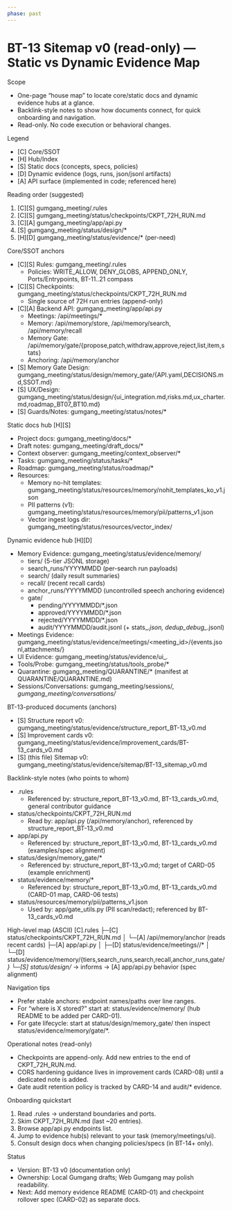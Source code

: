 ```yaml
---
phase: past
---
```


# BT-13 Sitemap v0 (read-only) — Static vs Dynamic Evidence Map

Scope
- One-page “house map” to locate core/static docs and dynamic evidence hubs at a glance.
- Backlink-style notes to show how documents connect, for quick onboarding and navigation.
- Read-only. No code execution or behavioral changes.

Legend
- [C] Core/SSOT
- [H] Hub/Index
- [S] Static docs (concepts, specs, policies)
- [D] Dynamic evidence (logs, runs, json/jsonl artifacts)
- [A] API surface (implemented in code; referenced here)

Reading order (suggested)
1) [C][S] gumgang_meeting/.rules
2) [C][S] gumgang_meeting/status/checkpoints/CKPT_72H_RUN.md
3) [C][A] gumgang_meeting/app/api.py
4) [S]    gumgang_meeting/status/design/*
5) [H][D] gumgang_meeting/status/evidence/* (per-need)

Core/SSOT anchors
- [C][S] Rules: gumgang_meeting/.rules
  - Policies: WRITE_ALLOW, DENY_GLOBS, APPEND_ONLY, Ports/Entrypoints, BT-11..21 compass
- [C][S] Checkpoints: gumgang_meeting/status/checkpoints/CKPT_72H_RUN.md
  - Single source of 72H run entries (append-only)
- [C][A] Backend API: gumgang_meeting/app/api.py
  - Meetings: /api/meetings/*
  - Memory: /api/memory/store, /api/memory/search, /api/memory/recall
  - Memory Gate: /api/memory/gate/{propose,patch,withdraw,approve,reject,list,item,stats}
  - Anchoring: /api/memory/anchor
- [S] Memory Gate Design: gumgang_meeting/status/design/memory_gate/{API.yaml,DECISIONS.md,SSOT.md}
- [S] UX/Design: gumgang_meeting/status/design/{ui_integration.md,risks.md,ux_charter.md,roadmap_BT07_BT10.md}
- [S] Guards/Notes: gumgang_meeting/status/notes/*

Static docs hub [H][S]
- Project docs: gumgang_meeting/docs/*
- Draft notes: gumgang_meeting/draft_docs/*
- Context observer: gumgang_meeting/context_observer/*
- Tasks: gumgang_meeting/status/tasks/*
- Roadmap: gumgang_meeting/status/roadmap/*
- Resources:
  - Memory no-hit templates: gumgang_meeting/status/resources/memory/nohit_templates_ko_v1.json
  - PII patterns (v1): gumgang_meeting/status/resources/memory/pii/patterns_v1.json
  - Vector ingest logs dir: gumgang_meeting/status/resources/vector_index/

Dynamic evidence hub [H][D]
- Memory Evidence: gumgang_meeting/status/evidence/memory/
  - tiers/               (5-tier JSONL storage)
  - search_runs/YYYYMMDD (per-search run payloads)
  - search/              (daily result summaries)
  - recall/              (recent recall cards)
  - anchor_runs/YYYYMMDD (uncontrolled speech anchoring evidence)
  - gate/
    - pending/YYYYMMDD/*.json
    - approved/YYYYMMDD/*.json
    - rejected/YYYYMMDD/*.json
    - audit/YYYYMMDD/audit.jsonl (+ stats_*.json, dedup_debug_*.jsonl)
- Meetings Evidence: gumgang_meeting/status/evidence/meetings/<meeting_id>/{events.jsonl,attachments/}
- UI Evidence: gumgang_meeting/status/evidence/ui_*.*
- Tools/Probe: gumgang_meeting/status/tools_probe/*
- Quarantine: gumgang_meeting/QUARANTINE/* (manifest at QUARANTINE/QUARANTINE.md)
- Sessions/Conversations: gumgang_meeting/sessions/*, gumgang_meeting/conversations/*

BT-13-produced documents (anchors)
- [S] Structure report v0: gumgang_meeting/status/evidence/structure_report_BT-13_v0.md
- [S] Improvement cards v0: gumgang_meeting/status/evidence/improvement_cards/BT-13_cards_v0.md
- [S] (this file) Sitemap v0: gumgang_meeting/status/evidence/sitemap/BT-13_sitemap_v0.md

Backlink-style notes (who points to whom)
- .rules
  - Referenced by: structure_report_BT-13_v0.md, BT-13_cards_v0.md, general contributor guidance
- status/checkpoints/CKPT_72H_RUN.md
  - Read by: app/api.py (/api/memory/anchor), referenced by structure_report_BT-13_v0.md
- app/api.py
  - Referenced by: structure_report_BT-13_v0.md, BT-13_cards_v0.md (examples/spec alignment)
- status/design/memory_gate/*
  - Referenced by: structure_report_BT-13_v0.md; target of CARD-05 (example enrichment)
- status/evidence/memory/*
  - Referenced by: structure_report_BT-13_v0.md, BT-13_cards_v0.md (CARD-01 map, CARD-06 tests)
- status/resources/memory/pii/patterns_v1.json
  - Used by: app/gate_utils.py (PII scan/redact); referenced by BT-13_cards_v0.md

High-level map (ASCII)
[C].rules
 ├─[C] status/checkpoints/CKPT_72H_RUN.md
 │   └─[A] /api/memory/anchor (reads recent cards)
 ├─[A] app/api.py
 │   ├─[D] status/evidence/meetings/<id>/*
 │   └─[D] status/evidence/memory/{tiers,search_runs,search,recall,anchor_runs,gate/*}
 └─[S] status/design/* → informs → [A] app/api.py behavior (spec alignment)

Navigation tips
- Prefer stable anchors: endpoint names/paths over line ranges.
- For “where is X stored?” start at: status/evidence/memory/ (hub README to be added per CARD-01).
- For gate lifecycle: start at status/design/memory_gate/ then inspect status/evidence/memory/gate/*.

Operational notes (read-only)
- Checkpoints are append-only. Add new entries to the end of CKPT_72H_RUN.md.
- CORS hardening guidance lives in improvement cards (CARD-08) until a dedicated note is added.
- Gate audit retention policy is tracked by CARD-14 and audit/* evidence.

Onboarding quickstart
1) Read .rules → understand boundaries and ports.
2) Skim CKPT_72H_RUN.md (last ~20 entries).
3) Browse app/api.py endpoints list.
4) Jump to evidence hub(s) relevant to your task (memory/meetings/ui).
5) Consult design docs when changing policies/specs (in BT-14+ only).

Status
- Version: BT-13 v0 (documentation only)
- Ownership: Local Gumgang drafts; Web Gumgang may polish readability.
- Next: Add memory evidence README (CARD-01) and checkpoint rollover spec (CARD-02) as separate docs.